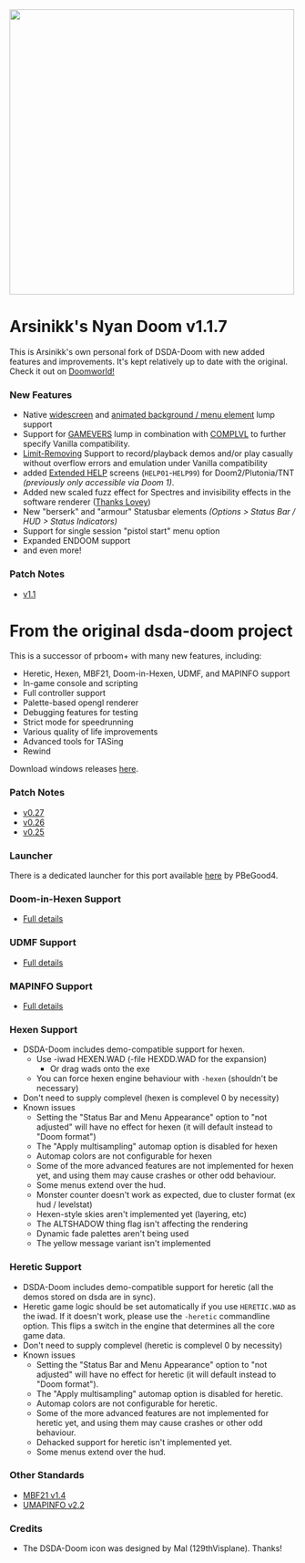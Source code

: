 <img src="https://andrikarkane.com/doom/nyan-doom/nyan-doom-logo.png" width="500">

# Arsinikk's Nyan Doom v1.1.7
This is Arsinikk's own personal fork of DSDA-Doom with new added features and improvements. It's kept relatively up to date with the original. Check it out on [Doomworld!](https://www.doomworld.com/forum/topic/145913/)

### New Features
- Native [widescreen](./docs/ws.md) and [animated background / menu element](./docs/animbg.md) lump support
- Support for [GAMEVERS](./docs/gamevers.md) lump in combination with [COMPLVL](./docs/complvl.md) to further specify Vanilla compatibility.
- [Limit-Removing](./docs/limit_removing.md) Support to record/playback demos and/or play casually without overflow errors and emulation under Vanilla compatibility
- added [Extended HELP](https://www.doomworld.com/forum/topic/111465-boom-extended-help-screens-an-undocumented-feature/) screens (`HELP01`-`HELP99`) for Doom2/Plutonia/TNT _(previously only accessible via Doom 1)_.
- Added new scaled fuzz effect for Spectres and invisibility effects in the software renderer ([Thanks Lovey](https://github.com/kraflab/dsda-doom/pull/359))
- New "berserk" and "armour" Statusbar elements *(Options > Status Bar / HUD > Status Indicators)*
- Support for single session "pistol start" menu option
- Expanded ENDOOM support
- and even more!

### Patch Notes
- [v1.1](./patch_notes/v1.1.md)

# From the original dsda-doom project
This is a successor of prboom+ with many new features, including:
- Heretic, Hexen, MBF21, Doom-in-Hexen, UDMF, and MAPINFO support
- In-game console and scripting
- Full controller support
- Palette-based opengl renderer
- Debugging features for testing
- Strict mode for speedrunning
- Various quality of life improvements
- Advanced tools for TASing
- Rewind

Download windows releases [here](https://drive.google.com/drive/folders/1KMU1dY0HZrY5h2EyPzxxXuyH8DunAJV_?usp=sharing).

### Patch Notes
- [v0.27](./patch_notes/v0.27.md)
- [v0.26](./patch_notes/v0.26.md)
- [v0.25](./patch_notes/v0.25.md)

### Launcher
There is a dedicated launcher for this port available [here](https://github.com/Pedro-Beirao/dsda-launcher) by PBeGood4.

### Doom-in-Hexen Support
- [Full details](./docs/doom_in_hexen.md)

### UDMF Support
- [Full details](./docs/udmf.md)

### MAPINFO Support
- [Full details](./docs/mapinfo.md)

### Hexen Support
- DSDA-Doom includes demo-compatible support for hexen.
  - Use -iwad HEXEN.WAD (-file HEXDD.WAD for the expansion)
    - Or drag wads onto the exe
  - You can force hexen engine behaviour with `-hexen` (shouldn't be necessary)
- Don't need to supply complevel (hexen is complevel 0 by necessity)
- Known issues
  - Setting the "Status Bar and Menu Appearance" option to "not adjusted" will have no effect for hexen (it will default instead to "Doom format")
  - The "Apply multisampling" automap option is disabled for hexen
  - Automap colors are not configurable for hexen
  - Some of the more advanced features are not implemented for hexen yet, and using them may cause crashes or other odd behaviour.
  - Some menus extend over the hud.
  - Monster counter doesn't work as expected, due to cluster format (ex hud / levelstat)
  - Hexen-style skies aren't implemented yet (layering, etc)
  - The ALTSHADOW thing flag isn't affecting the rendering
  - Dynamic fade palettes aren't being used
  - The yellow message variant isn't implemented

### Heretic Support
- DSDA-Doom includes demo-compatible support for heretic (all the demos stored on dsda are in sync).
- Heretic game logic should be set automatically if you use `HERETIC.WAD` as the iwad. If it doesn't work, please use the `-heretic` commandline option. This flips a switch in the engine that determines all the core game data.
- Don't need to supply complevel (heretic is complevel 0 by necessity)
- Known issues
  - Setting the "Status Bar and Menu Appearance" option to "not adjusted" will have no effect for heretic (it will default instead to "Doom format").
  - The "Apply multisampling" automap option is disabled for heretic.
  - Automap colors are not configurable for heretic.
  - Some of the more advanced features are not implemented for heretic yet, and using them may cause crashes or other odd behaviour.
  - Dehacked support for heretic isn't implemented yet.
  - Some menus extend over the hud.

### Other Standards
- [MBF21 v1.4](https://github.com/kraflab/mbf21)
- [UMAPINFO v2.2](https://github.com/kraflab/umapinfo)

### Credits
- The DSDA-Doom icon was designed by Mal (129thVisplane). Thanks!
